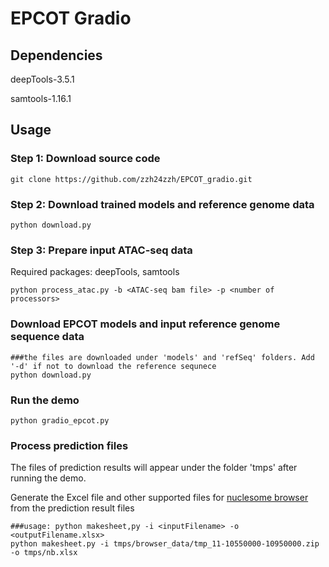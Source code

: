 # EPCOT Gradio

## Dependencies

deepTools-3.5.1

samtools-1.16.1

## Usage

### Step 1: Download source code

```
git clone https://github.com/zzh24zzh/EPCOT_gradio.git
```

### Step 2: Download trained models and reference genome data

```
python download.py
```

### Step 3: Prepare input ATAC-seq data 
Required packages: deepTools, samtools
```
python process_atac.py -b <ATAC-seq bam file> -p <number of processors>
```

### Download EPCOT models and input reference genome sequence data
```
###the files are downloaded under 'models' and 'refSeq' folders. Add '-d' if not to download the reference sequnece 
python download.py
```


### Run the demo

```
python gradio_epcot.py
```

### Process prediction files
The files of prediction results will appear under the folder 'tmps' after running the demo.

Generate the Excel file and other supported files for [nuclesome browser](https://github.com/nucleome/nucleserver) from the prediction result files
```
###usage: python makesheet,py -i <inputFilename> -o <outputFilename.xlsx>
python makesheet.py -i tmps/browser_data/tmp_11-10550000-10950000.zip -o tmps/nb.xlsx
```
